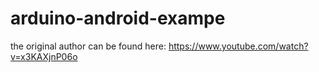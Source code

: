 # arduino-android-exampe

the original author can be found here: https://www.youtube.com/watch?v=x3KAXjnP06o
